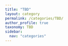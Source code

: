 ```yaml
---
title: "TBD"
layout: category
permalink: /categories/TBD/
author_profile: true
taxonomy: TBD
sidebar:
  nav: "categories"
---
```

